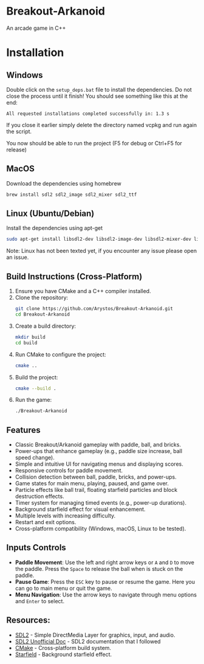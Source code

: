# Breakout-Arkanoid
An arcade game in C++

# Installation

## Windows
Double click on the `setup_deps.bat` file to install the dependencies.
Do not close the process until it finish!
You should see something like this at the end:
``` 
All requested installations completed successfully in: 1.3 s
```

If you close it earlier simply delete the directory named vcpkg and run again the script.

You now should be able to run the project (F5 for debug or Ctrl+F5 for release)

## MacOS
Download the dependencies using homebrew
```bash
brew install sdl2 sdl2_image sdl2_mixer sdl2_ttf
```
## Linux (Ubuntu/Debian) 
Install the dependencies using apt-get
```bash
sudo apt-get install libsdl2-dev libsdl2-image-dev libsdl2-mixer-dev libsdl2-ttf-dev
```
Note: Linux has not been texted yet, if you encounter any issue please open an issue.

## Build Instructions (Cross-Platform)
1. Ensure you have CMake and a C++ compiler installed.
2. Clone the repository:
   ```bash
   git clone https://github.com/Arystos/Breakout-Arkanoid.git
   cd Breakout-Arkanoid
   ```
3. Create a build directory:
   ```bash
   mkdir build
   cd build
   ```
4. Run CMake to configure the project:
   ```bash
   cmake ..
   ```
5. Build the project:
   ```bash
   cmake --build .
   ```
6. Run the game:
   ```bash
   ./Breakout-Arkanoid
   ```
   
## Features
- Classic Breakout/Arkanoid gameplay with paddle, ball, and bricks.
- Power-ups that enhance gameplay (e.g., paddle size increase, ball speed change).
- Simple and intuitive UI for navigating menus and displaying scores.
- Responsive controls for paddle movement.
- Collision detection between ball, paddle, bricks, and power-ups.
- Game states for main menu, playing, paused, and game over.
- Particle effects like ball trail, floating starfield particles and block destruction effects.
- Timer system for managing timed events (e.g., power-up durations).
- Background starfield effect for visual enhancement.
- Multiple levels with increasing difficulty.
- Restart and exit options.
- Cross-platform compatibility (Windows, macOS, Linux to be tested).

## Inputs Controls
- **Paddle Movement**: Use the left and right arrow keys or `A` and `D` to move the paddle. Press the `Space` to release the ball when is stuck on the paddle.
- **Pause Game**: Press the `ESC` key to pause or resume the game. Here you can go to main menu or quit the game.
- **Menu Navigation**: Use the arrow keys to navigate through menu options and `Enter` to select.

## Resources:
- [SDL2](https://www.libsdl.org/) - Simple DirectMedia Layer for graphics, input, and audio.
- [SDL2 Unofficial Doc](https://thenumb.at/cpp-course/index.html#sdl) - SDL2 documentation that I followed
- [CMake](https://cmake.org/) - Cross-platform build system.
- [Starfield](https://web.archive.org/web/20160114180422/http://freespace.virgin.net/hugo.elias/graphics/x_stars.htm) - Background starfield effect.